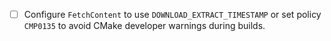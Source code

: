 - [ ] Configure `FetchContent` to use `DOWNLOAD_EXTRACT_TIMESTAMP` or set policy `CMP0135` to avoid CMake developer warnings during builds.
